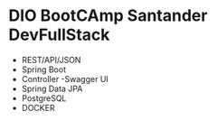 # DIO BootCAmp Santander DevFullStack

- REST/API/JSON 
- Spring Boot
- Controller 
-Swagger UI
- Spring  Data JPA 
- PostgreSQL
- DOCKER
